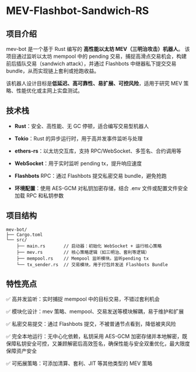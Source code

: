 # MEV-Flashbot-Sandwich-RS
## 项目介绍
mev-bot 是一个基于 Rust 编写的 **高性能以太坊 MEV（三明治攻击）机器人**。
该项目通过监听以太坊 mempool 中的 pending 交易，捕捉高滑点交易机会，构建前后插队交易（sandwich attack），并通过 Flashbots 中继器私下提交交易 bundle，从而实现链上套利或抢跑收益。

该机器人设计目标是**低延迟、高可靠性、易扩展、可控风险**，适用于研究 MEV 策略、性能优化或主网上实盘测试。

## 技术栈
- **Rust**：安全、高性能、无 GC 停顿，适合编写交易型机器人

- **Tokio**：Rust 的异步运行时，用于高并发事件监听与处理

- **ethers-rs**：以太坊交互库，支持 RPC/WebSocket、多签名、合约调用等

- **WebSocket**：用于实时监听 pending tx，提升响应速度

- **Flashbots** RPC：通过 Flashbots 提交私密交易 bundle，避免抢跑

- **环境配置**：使用 AES-GCM 对私钥加密存储，结合 .env 文件或配置文件安全加载 RPC 和私钥参数

## 项目结构
```plaintext
mev-bot/
├── Cargo.toml
└── src/
    ├── main.rs       // 启动器：初始化 WebSocket + 运行核心策略
    ├── mev.rs        // 核心策略逻辑（如三明治、套利等逻辑）
    ├── mempool.rs    // Mempool 监听模块。监听pending tx 
    └── tx_sender.rs  // 交易模块，用于打包并发送 Flashbots Bundle
```

## 特性亮点
✅ 高并发监听：实时捕捉 mempool 中的目标交易，不错过套利机会

✅ 模块化设计：mev 策略、mempool、交易发送等模块解耦，易于维护和扩展

✅ 私密交易提交：通过 Flashbots 提交，不被普通节点看到，降低被夹风险

✅ 完全本地运行：无中心化依赖，私钥采用 AES-GCM 加密存储并本地解密，既保障私钥安全可控，又兼顾解密后高效签名，确保性能与安全双重优化，最大限度保障资产安全

✅ 可拓展策略：可添加清算、套利、JIT 等其他类型的 MEV 策略
